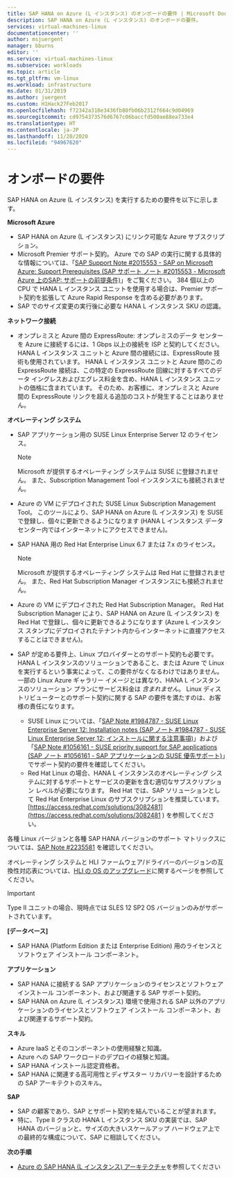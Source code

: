 ```yaml
---
title: SAP HANA on Azure (L インスタンス) のオンボードの要件 | Microsoft Docs
description: SAP HANA on Azure (L インスタンス) のオンボードの要件。
services: virtual-machines-linux
documentationcenter: ''
author: msjuergent
manager: bburns
editor: ''
ms.service: virtual-machines-linux
ms.subservice: workloads
ms.topic: article
ms.tgt_pltfrm: vm-linux
ms.workload: infrastructure
ms.date: 01/31/2019
ms.author: juergent
ms.custom: H1Hack27Feb2017
ms.openlocfilehash: f72342a318e3436fb80fb06b2312f664c9d04969
ms.sourcegitcommit: cd9754373576d6767c06baccfd500ae88ea733e4
ms.translationtype: HT
ms.contentlocale: ja-JP
ms.lasthandoff: 11/20/2020
ms.locfileid: "94967620"
---
```

# <a name="onboarding-requirements"></a>オンボードの要件

SAP HANA on Azure (L インスタンス) を実行するための要件を以下に示します。

**Microsoft Azure**

- SAP HANA on Azure (L インスタンス) にリンク可能な Azure サブスクリプション。
- Microsoft Premier サポート契約。 Azure での SAP の実行に関する具体的な情報については、「[SAP Support Note #2015553 - SAP on Microsoft Azure: Support Prerequisites (SAP サポート ノート #2015553 - Microsoft Azure 上のSAP: サポートの前提条件)](https://launchpad.support.sap.com/#/notes/2015553)」をご覧ください。 384 個以上の CPU で HANA L インスタンス ユニットを使用する場合は、Premier サポート契約を拡張して Azure Rapid Response を含める必要があります。
- SAP でのサイズ変更の実行後に必要な HANA L インスタンス SKU の認識。

**ネットワーク接続**

- オンプレミスと Azure 間の ExpressRoute: オンプレミスのデータ センターを Azure に接続するには、1 Gbps 以上の接続を ISP と契約してください。 HANA L インスタンス ユニットと Azure 間の接続には、ExpressRoute 技術も使用されています。 HANA L インスタンス ユニットと Azure 間のこの ExpressRoute 接続は、この特定の ExpressRoute 回線に対するすべてのデータ イングレスおよびエグレス料金を含め、HANA L インスタンス ユニットの価格に含まれています。 そのため、お客様に、オンプレミスと Azure 間の ExpressRoute リンクを超える追加のコストが発生することはありません。

**オペレーティング システム**

- SAP アプリケーション用の SUSE Linux Enterprise Server 12 のライセンス。

   > [!NOTE] 
   > Microsoft が提供するオペレーティング システムは SUSE に登録されません。 また、Subscription Management Tool インスタンスにも接続されません。

- Azure の VM にデプロイされた SUSE Linux Subscription Management Tool。 このツールにより、SAP HANA on Azure (L インスタンス) を SUSE で登録し、個々に更新できるようになります (HANA L インスタンス データ センター内ではインターネットにアクセスできません)。 
- SAP HANA 用の Red Hat Enterprise Linux 6.7 または 7.x のライセンス。

   > [!NOTE]
   > Microsoft が提供するオペレーティング システムは Red Hat に登録されません。 また、Red Hat Subscription Manager インスタンスにも接続されません。

- Azure の VM にデプロイされた Red Hat Subscription Manager。 Red Hat Subscription Manager により、SAP HANA on Azure (L インスタンス) を Red Hat で登録し、個々に更新できるようになります (Azure L インスタンス スタンプにデプロイされたテナント内からインターネットに直接アクセスすることはできません)。
- SAP が定める要件上、Linux プロバイダーとのサポート契約も必要です。 HANA L インスタンスのソリューションであること、または Azure で Linux を実行するという事実によって、この要件がなくなるわけではありません。 一部の Linux Azure ギャラリー イメージとは異なり、HANA L インスタンスのソリューション プランにサービス料金は *含まれません*。 Linux ディストリビューターとのサポート契約に関する SAP の要件を満たすのは、お客様の責任になります。 
   - SUSE Linux については、「[SAP Note #1984787 - SUSE Linux Enterprise Server 12: Installation notes (SAP ノート #1984787 - SUSE Linux Enterprise Server 12: インストールに関する注意事項)](https://launchpad.support.sap.com/#/notes/1984787)」および「[SAP Note #1056161 - SUSE priority support for SAP applications (SAP ノート #1056161 - SAP アプリケーションの SUSE 優先サポート)](https://launchpad.support.sap.com/#/notes/1056161)」でサポート契約の要件を確認してください。
   - Red Hat Linux の場合、HANA L インスタンスのオペレーティング システムに対するサポートとサービスの更新を含む適切なサブスクリプション レベルが必要になります。 Red Hat では、SAP ソリューションとして Red Hat Enterprise Linux のサブスクリプションを推奨しています。 [https://access.redhat.com/solutions/3082481](https://access.redhat.com/solutions/3082481 ) を参照してください。 

各種 Linux バージョンと各種 SAP HANA バージョンのサポート マトリックスについては、[SAP Note #2235581](https://launchpad.support.sap.com/#/notes/2235581) を確認してください。

オペレーティング システムと HLI ファームウェア/ドライバーのバージョンの互換性対応表については、[HLI の OS のアップグレード](os-upgrade-hana-large-instance.md)に関するページを参照してください。


> [!IMPORTANT] 
> Type II ユニットの場合、現時点では SLES 12 SP2 OS バージョンのみがサポートされています。 


**[データベース]**

- SAP HANA (Platform Edition または Enterprise Edition) 用のライセンスとソフトウェア インストール コンポーネント。

**アプリケーション**

- SAP HANA に接続する SAP アプリケーションのライセンスとソフトウェア インストール コンポーネント、および関連する SAP サポート契約。
- SAP HANA on Azure (L インスタンス) 環境で使用される SAP 以外のアプリケーションのライセンスとソフトウェア インストール コンポーネント、および関連するサポート契約。

**スキル**

- Azure IaaS とそのコンポーネントの使用経験と知識。
- Azure への SAP ワークロードのデプロイの経験と知識。
- SAP HANA インストール認定資格者。
- SAP HANA に関連する高可用性とディザスター リカバリーを設計するための SAP アーキテクトのスキル。

**SAP**

- SAP の顧客であり、SAP とサポート契約を結んでいることが望まれます。
- 特に、Type II クラスの HANA L インスタンス SKU の実装では、SAP HANA のバージョンと、サイズの大きいスケールアップ ハードウェア上での最終的な構成について、SAP に相談してください。

**次の手順**
- [Azure の SAP HANA (L インスタンス) アーキテクチャ](hana-architecture.md)を参照してください